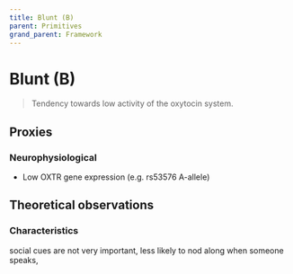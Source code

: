 ```yaml
---
title: Blunt (B)
parent: Primitives
grand_parent: Framework
---
```


# Blunt (B)

>Tendency towards low activity of the oxytocin system.

## Proxies

### Neurophysiological

* Low OXTR gene expression (e.g. rs53576 A-allele)

## Theoretical observations

### Characteristics

social cues are not very important, less likely to nod along when someone speaks,  
